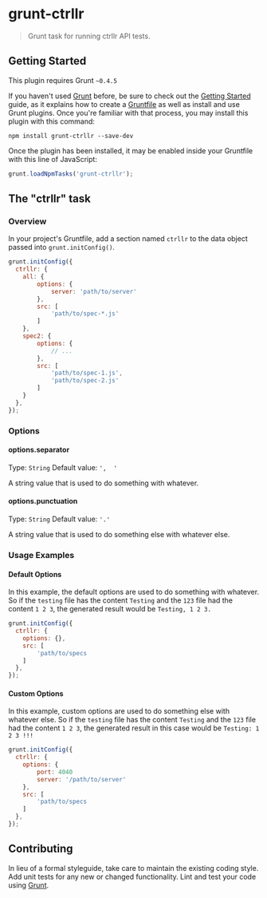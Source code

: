 # grunt-ctrllr

> Grunt task for running ctrllr API tests.

## Getting Started
This plugin requires Grunt `~0.4.5`

If you haven't used [Grunt](http://gruntjs.com/) before, be sure to check out the [Getting Started](http://gruntjs.com/getting-started) guide, as it explains how to create a [Gruntfile](http://gruntjs.com/sample-gruntfile) as well as install and use Grunt plugins. Once you're familiar with that process, you may install this plugin with this command:

```shell
npm install grunt-ctrllr --save-dev
```

Once the plugin has been installed, it may be enabled inside your Gruntfile with this line of JavaScript:

```js
grunt.loadNpmTasks('grunt-ctrllr');
```

## The "ctrllr" task

### Overview
In your project's Gruntfile, add a section named `ctrllr` to the data object passed into `grunt.initConfig()`.

```js
grunt.initConfig({
  ctrllr: {
    all: {
        options: {
            server: 'path/to/server'
        },
        src: [
            'path/to/spec-*.js'
        ]
    },
    spec2: {
        options: {
            // ...
        },
        src: [
            'path/to/spec-1.js',
            'path/to/spec-2.js'
        ]
    }
  },
});
```

### Options

#### options.separator
Type: `String`
Default value: `',  '`

A string value that is used to do something with whatever.

#### options.punctuation
Type: `String`
Default value: `'.'`

A string value that is used to do something else with whatever else.

### Usage Examples

#### Default Options
In this example, the default options are used to do something with whatever. So if the `testing` file has the content `Testing` and the `123` file had the content `1 2 3`, the generated result would be `Testing, 1 2 3.`

```js
grunt.initConfig({
  ctrllr: {
    options: {},
    src: [
        'path/to/specs
    ]
  },
});
```

#### Custom Options
In this example, custom options are used to do something else with whatever else. So if the `testing` file has the content `Testing` and the `123` file had the content `1 2 3`, the generated result in this case would be `Testing: 1 2 3 !!!`

```js
grunt.initConfig({
  ctrllr: {
    options: {
        port: 4040
        server: '/path/to/server'
    },
    src: [
        'path/to/specs
    ]
  },
});
```

## Contributing
In lieu of a formal styleguide, take care to maintain the existing coding style. Add unit tests for any new or changed functionality. Lint and test your code using [Grunt](http://gruntjs.com/).
